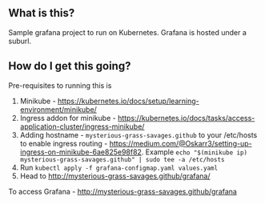 ## What is this?

Sample grafana project to run on Kubernetes. Grafana is hosted under a suburl.

## How do I get this going?

Pre-requisites to running this is
1. Minikube - https://kubernetes.io/docs/setup/learning-environment/minikube/
1. Ingress addon for minikube - https://kubernetes.io/docs/tasks/access-application-cluster/ingress-minikube/
1. Adding hostname - `mysterious-grass-savages.github` to your /etc/hosts to enable ingress routing - https://medium.com/@Oskarr3/setting-up-ingress-on-minikube-6ae825e98f82. Example `echo "$(minikube ip) mysterious-grass-savages.github" | sudo tee -a /etc/hosts`
1. Run `kubectl apply -f grafana-configmap.yaml values.yaml`
1. Head to http://mysterious-grass-savages.github/grafana/

To access Grafana - http://mysterious-grass-savages.github/grafana